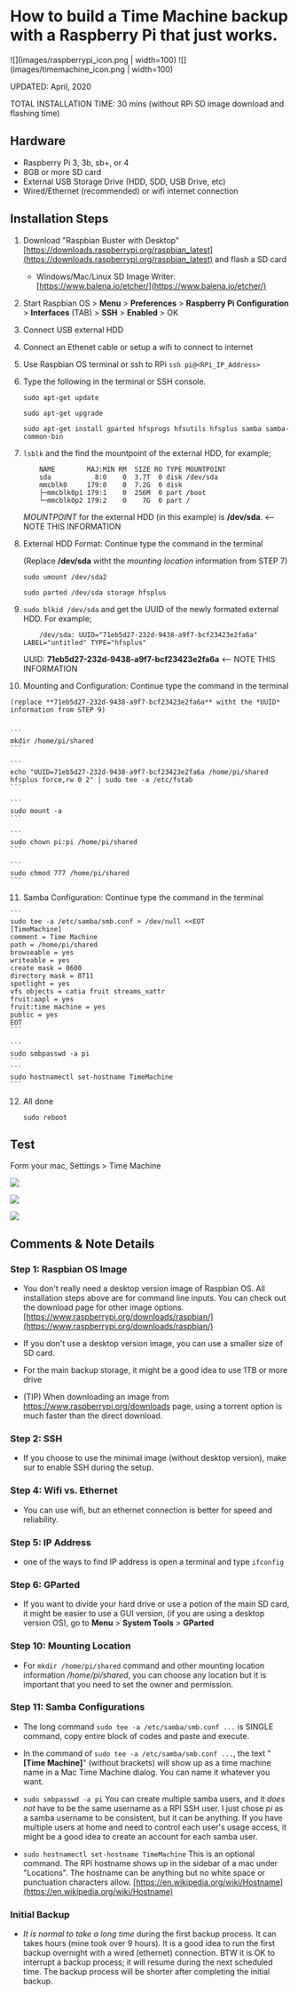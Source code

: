 # How to build a Time Machine backup with a Raspberry Pi that just works. 

![](images/raspberrypi_icon.png | width=100)    ![](images/timemachine_icon.png | width=100)



UPDATED: April, 2020

TOTAL INSTALLATION TIME: 30 mins (without RPi SD image download and flashing time)

## Hardware
* Raspberry Pi 3, 3b, sb+, or 4 
* 8GB or more SD card 
* External USB Storage Drive (HDD, SDD, USB Drive, etc)
* Wired/Ethernet (recommended) or wifi internet connection

## Installation Steps
1. Download "Raspbian Buster with Desktop" [https://downloads.raspberrypi.org/raspbian_latest](https://downloads.raspberrypi.org/raspbian_latest) and flash a SD card
	* Windows/Mac/Linux SD Image Writer: [https://www.balena.io/etcher/](https://www.balena.io/etcher/) 	 
2. Start Raspbian OS > **Menu** > **Preferences** > **Raspberry Pi Configuration** > **Interfaces** (TAB) > **SSH** > **Enabled** > OK
3. Connect USB external HDD 
4. Connect an Ethenet cable or setup a wifi to connect to internet 
5. Use Raspbian OS terminal or ssh to RPi `ssh pi@<RPi_IP_Address>`
6. Type the following in the terminal or SSH console.

	```
	sudo apt-get update
	```
	```
	sudo apt-get upgrade
	```
	```
	sudo apt-get install gparted hfsprogs hfsutils hfsplus samba samba-common-bin
	```

7. `lsblk` and the find the mountpoint of the external HDD, for example;

	```
		NAME        MAJ:MIN RM  SIZE RO TYPE MOUNTPOINT
		sda           8:0    0  3.7T  0 disk /dev/sda
		mmcblk0     179:0    0  7.2G  0 disk
		├─mmcblk0p1 179:1    0  256M  0 part /boot
		└─mmcblk0p2 179:2    0    7G  0 part /
	```	
	*MOUNTPOINT* for the external HDD (in this example) is **/dev/sda**. <-- NOTE THIS INFORMATION
	
8.	External HDD Format: Continue type the command in the terminal
	
	(Replace **/dev/sda** witht the *mounting location* information from STEP 7)
	
	```
	sudo umount /dev/sda2
	```
	```
	sudo parted /dev/sda storage hfsplus
	```


9. `sudo blkid /dev/sda` and get the UUID of the newly formated external HDD. For example; 

	```
		/dev/sda: UUID="71eb5d27-232d-9438-a9f7-bcf23423e2fa6a" LABEL="untitled" TYPE="hfsplus"
	```
	
	UUID: **71eb5d27-232d-9438-a9f7-bcf23423e2fa6a**  <-- NOTE THIS INFORMATION
	

10.	 Mounting and Configuration: Continue type the command in the terminal 

    (replace **71eb5d27-232d-9438-a9f7-bcf23423e2fa6a** witht the *UUID* information from STEP 9)

	
	```
	mkdir /home/pi/shared
	```

	```
	echo "UUID=71eb5d27-232d-9438-a9f7-bcf23423e2fa6a /home/pi/shared hfsplus force,rw 0 2" | sudo tee -a /etc/fstab
	```

	```
	sudo mount -a
	```

	```
	sudo chown pi:pi /home/pi/shared
	```

	```
	sudo chmod 777 /home/pi/shared
	```
	
11.	 Samba Configuration: Continue type the command in the terminal 

	```
	sudo tee -a /etc/samba/smb.conf > /dev/null <<EOT
	[TimeMachine]
	comment = Time Machine
	path = /home/pi/shared
	browseable = yes
	writeable = yes
	create mask = 0600
	directory mask = 0711
	spotlight = yes
	vfs objects = catia fruit streams_xattr
	fruit:aapl = yes
	fruit:time machine = yes
	public = yes
	EOT
	```

	```
	sudo smbpasswd -a pi
	```
	```
	sudo hostnamectl set-hostname TimeMachine
	```
12. All done	

	```
	sudo reboot
	```
	
## Test
Form your mac, Settings > Time Machine

![](images/timemachine_1.png)

![](images/timemachine_2.png)

![](images/timemachine_3.png)
	
	
## Comments & Note Details

### Step 1: Raspbian OS Image
* You don't really need a desktop version image of Raspbian OS. All installation steps above are for command line inputs. You can check out the download page for other image options. [https://www.raspberrypi.org/downloads/raspbian/](https://www.raspberrypi.org/downloads/raspbian/)

* If you don't use a desktop version image, you can use a smaller size of SD card.

* For the main backup storage, it might be a good idea to use 1TB or more drive

* (TIP) When downloading an image from https://www.raspberrypi.org/downloads page, using a torrent option is much faster than the direct download. 

### Step 2: SSH
* If you choose to use the minimal image (without desktop version), make sur to enable SSH during the setup.

### Step 4: Wifi vs. Ethernet
* You can use wifi, but an ethernet connection is better for speed and reliability. 

### Step 5: IP Address
* one of the ways to find IP address is open a terminal and type `ifconfig` 

### Step 6: GParted
* If you want to divide your hard drive or use a potion of the main SD card, it might be easier to use a GUI version, (if you are using a desktop version OS), go to **Menu** > **System Tools** > **GParted** 

### Step 10: Mounting Location
* For `mkdir /home/pi/shared` command and other mounting location information */home/pi/shared*, you can choose any location but it is important that you need to set the owner and permission.  

### Step 11: Samba Configurations
* The long command `sudo tee -a /etc/samba/smb.conf ...` is SINGLE command, copy entire block of codes and paste and execute.

* In the command of `sudo tee -a /etc/samba/smb.conf ...`, the text "**[Time Machine]**" (without brackets) will show up as a time machine name in a Mac Time Machine dialog. You can name it whatever you want.

* `sudo smbpasswd -a pi` You can create multiple samba users, and it _does not_ have to be the same username as a RPI SSH user. I just chose *pi* as a samba username to be consistent, but it can be anything. If you have multiple users at home and need to control each user's usage access, it might be a good idea to create an account for each samba user.

* `sudo hostnamectl set-hostname TimeMachine` This is an optional command. The RPi hostname shows up in the sidebar of a mac under "Locations". The hostname can be anything but no white space or punctuation characters allow. [https://en.wikipedia.org/wiki/Hostname](https://en.wikipedia.org/wiki/Hostname)

### Initial Backup

* _It is normal to take a long time_ during the first backup process. It can takes hours (mine took over 9 hours). It is a good idea to run the first backup overnight with a wired (ethernet) connection. BTW it is OK to interrupt a backup process; it will resume during the next scheduled time. The backup process will be shorter after completing the initial backup. 